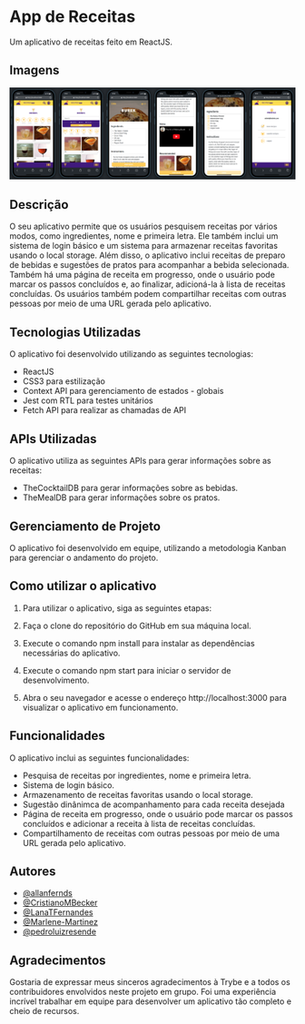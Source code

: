 
# App de Receitas

Um aplicativo de receitas feito em ReactJS.

## Imagens

![Logo do R](src/images/app.png)

## Descrição

O seu aplicativo permite que os usuários pesquisem receitas por vários modos, como ingredientes, nome e primeira letra. Ele também inclui um sistema de login básico e um sistema para armazenar receitas favoritas usando o local storage. Além disso, o aplicativo inclui receitas de preparo de bebidas e sugestões de pratos para acompanhar a bebida selecionada. Também há uma página de receita em progresso, onde o usuário pode marcar os passos concluídos e, ao finalizar, adicioná-la à lista de receitas concluídas. Os usuários também podem compartilhar receitas com outras pessoas por meio de uma URL gerada pelo aplicativo.

## Tecnologias Utilizadas

O aplicativo foi desenvolvido utilizando as seguintes tecnologias:

- ReactJS
- CSS3 para estilização
- Context API para gerenciamento de estados - globais
- Jest com RTL para testes unitários
- Fetch API para realizar as chamadas de API

## APIs Utilizadas

O aplicativo utiliza as seguintes APIs para gerar informações sobre as receitas:

- TheCocktailDB para gerar informações sobre as bebidas.
- TheMealDB para gerar informações sobre os pratos.

## Gerenciamento de Projeto

O aplicativo foi desenvolvido em equipe, utilizando a metodologia Kanban para gerenciar o andamento do projeto.

## Como utilizar o aplicativo

1. Para utilizar o aplicativo, siga as seguintes etapas:

2. Faça o clone do repositório do GitHub em sua máquina local.

3. Execute o comando npm install para instalar as dependências necessárias do aplicativo.

4. Execute o comando npm start para iniciar o servidor de desenvolvimento.

5. Abra o seu navegador e acesse o endereço http://localhost:3000 para visualizar o aplicativo em funcionamento.

## Funcionalidades

O aplicativo inclui as seguintes funcionalidades:

- Pesquisa de receitas por ingredientes, nome e primeira letra.
- Sistema de login básico.
- Armazenamento de receitas favoritas usando o local storage.
- Sugestão dinânimca de acompanhamento para cada receita desejada
- Página de receita em progresso, onde o usuário pode marcar os passos concluídos e adicionar a receita à lista de receitas concluídas.
- Compartilhamento de receitas com outras pessoas por meio de uma URL gerada pelo aplicativo.
## Autores

- [@allanfernds](https://github.com/allanfernds)
- [@CristianoMBecker](https://github.com/CristianoMBecker)
- [@LanaTFernandes](https://github.com/LanaTFernandes)
- [@Marlene-Martinez](https://github.com/Marlene-Martinez)
- [@pedroluizresende](https://github.com/pedroluizresende)

## Agradecimentos 

Gostaria de expressar meus sinceros agradecimentos à Trybe e a todos os contribuidores envolvidos neste projeto em grupo. Foi uma experiência incrível trabalhar em equipe para desenvolver um aplicativo tão completo e cheio de recursos.